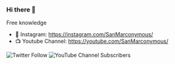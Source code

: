 ### Hi there 👋

Free knowledge

- 🎥 Instagram: https://instagram.com/SanMarconymous/
- 📺 Youtube Channel: https://youtube.com/SanMarconymous/

<img alt="Twitter Follow" src="https://img.shields.io/twitter/follow/SanMarconymous?style=social"> <img alt="YouTube Channel Subscribers" src="https://img.shields.io/youtube/channel/subscribers/UC4WS_Ts08gTCTaUaKJOLLBA?style=social">
